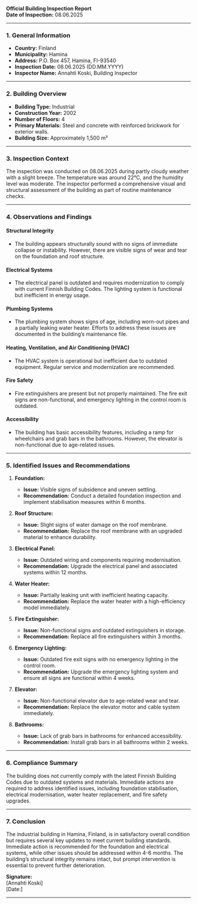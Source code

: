 

**Official Building Inspection Report**  
**Date of Inspection:** 08.06.2025  

---

### **1. General Information**

- **Country:** Finland  
- **Municipality:** Hamina  
- **Address:** P.O. Box 457, Hamina, FI-93540  
- **Inspection Date:** 08.06.2025 (DD.MM.YYYY)  
- **Inspector Name:** Annahti Koski, Building Inspector  

---

### **2. Building Overview**

- **Building Type:** Industrial  
- **Construction Year:** 2002  
- **Number of Floors:** 4  
- **Primary Materials:** Steel and concrete with reinforced brickwork for exterior walls.  
- **Building Size:** Approximately 1,500 m²  

---

### **3. Inspection Context**

The inspection was conducted on 08.06.2025 during partly cloudy weather with a slight breeze. The temperature was around 22°C, and the humidity level was moderate. The inspector performed a comprehensive visual and structural assessment of the building as part of routine maintenance checks.

---

### **4. Observations and Findings**

#### **Structural Integrity**  
- The building appears structurally sound with no signs of immediate collapse or instability. However, there are visible signs of wear and tear on the foundation and roof structure.  

#### **Electrical Systems**  
- The electrical panel is outdated and requires modernization to comply with current Finnish Building Codes. The lighting system is functional but inefficient in energy usage.  

#### **Plumbing Systems**  
- The plumbing system shows signs of age, including worn-out pipes and a partially leaking water heater. Efforts to address these issues are documented in the building’s maintenance file.  

#### **Heating, Ventilation, and Air Conditioning (HVAC)**  
- The HVAC system is operational but inefficient due to outdated equipment. Regular service and modernization are recommended.  

#### **Fire Safety**  
- Fire extinguishers are present but not properly maintained. The fire exit signs are non-functional, and emergency lighting in the control room is outdated.  

#### **Accessibility**  
- The building has basic accessibility features, including a ramp for wheelchairs and grab bars in the bathrooms. However, the elevator is non-functional due to age-related issues.  

---

### **5. Identified Issues and Recommendations**

1. **Foundation:**  
   - **Issue:** Visible signs of subsidence and uneven settling.  
   - **Recommendation:** Conduct a detailed foundation inspection and implement stabilisation measures within 6 months.  

2. **Roof Structure:**  
   - **Issue:** Slight signs of water damage on the roof membrane.  
   - **Recommendation:** Replace the roof membrane with an upgraded material to enhance durability.  

3. **Electrical Panel:**  
   - **Issue:** Outdated wiring and components requiring modernisation.  
   - **Recommendation:** Upgrade the electrical panel and associated systems within 12 months.  

4. **Water Heater:**  
   - **Issue:** Partially leaking unit with inefficient heating capacity.  
   - **Recommendation:** Replace the water heater with a high-efficiency model immediately.  

5. **Fire Extinguisher:**  
   - **Issue:** Non-functional signs and outdated extinguishers in storage.  
   - **Recommendation:** Replace all fire extinguishers within 3 months.  

6. **Emergency Lighting:**  
   - **Issue:** Outdated fire exit signs with no emergency lighting in the control room.  
   - **Recommendation:** Upgrade the emergency lighting system and ensure all signs are functional within 4 weeks.  

7. **Elevator:**  
   - **Issue:** Non-functional elevator due to age-related wear and tear.  
   - **Recommendation:** Replace the elevator motor and cable system immediately.  

8. **Bathrooms:**  
   - **Issue:** Lack of grab bars in bathrooms for enhanced accessibility.  
   - **Recommendation:** Install grab bars in all bathrooms within 2 weeks.  

---

### **6. Compliance Summary**

The building does not currently comply with the latest Finnish Building Codes due to outdated systems and materials. Immediate actions are required to address identified issues, including foundation stabilisation, electrical modernisation, water heater replacement, and fire safety upgrades.

---

### **7. Conclusion**

The industrial building in Hamina, Finland, is in satisfactory overall condition but requires several key updates to meet current building standards. Immediate action is recommended for the foundation and electrical systems, while other issues should be addressed within 4-6 months. The building’s structural integrity remains intact, but prompt intervention is essential to prevent further deterioration.

**Signature:**  
[Annahti Koski]  
[Date:]  

---